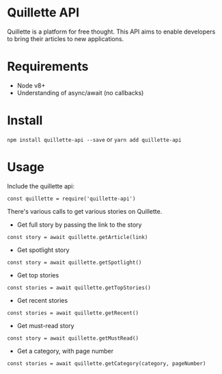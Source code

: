 # Quillette API
Quillette is a platform for free thought. This API aims to enable developers to bring their articles to new applications.

# Requirements

- Node v8+
- Understanding of async/await (no callbacks)

# Install

`npm install quillette-api --save` or `yarn add quillette-api`

# Usage

Include the quillette api:
```
const quillette = require('quillette-api')
```

There's various calls to get various stories on Quillette.

- Get full story by passing the link to the story
```
const story = await quillette.getArticle(link)
```

- Get spotlight story
```
const story = await quillette.getSpotlight()
```

- Get top stories
```
const stories = await quillette.getTopStories()
```

- Get recent stories
```
const stories = await quillette.getRecent()
```

- Get must-read story
```
const story = await quillette.getMustRead()
```

- Get a category, with page number
```
const stories = await quillette.getCategory(category, pageNumber)
```
